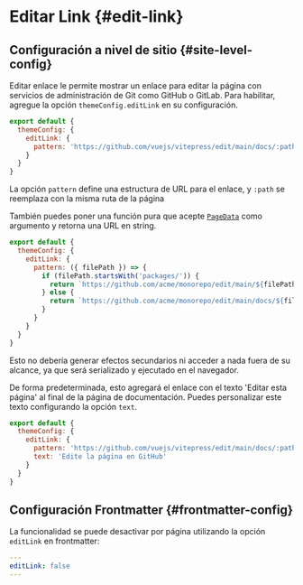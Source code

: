 # Editar Link {#edit-link}

## Configuración a nivel de sitio {#site-level-config}

Editar enlace le permite mostrar un enlace para editar la página con servicios de administración de Git como GitHub o GitLab. Para habilitar, agregue la opción `themeConfig.editLink` en su configuración.

```js
export default {
  themeConfig: {
    editLink: {
      pattern: 'https://github.com/vuejs/vitepress/edit/main/docs/:path'
    }
  }
}
```

La opción `pattern` define una estructura de URL para el enlace, y `:path` se reemplaza con la misma ruta de la página

También puedes poner una función pura que acepte [`PageData`](./runtime-api#usedata) como argumento y retorna una URL en string.

```js
export default {
  themeConfig: {
    editLink: {
      pattern: ({ filePath }) => {
        if (filePath.startsWith('packages/')) {
          return `https://github.com/acme/monorepo/edit/main/${filePath}`
        } else {
          return `https://github.com/acme/monorepo/edit/main/docs/${filePath}`
        }
      }
    }
  }
}
```

Esto no debería generar efectos secundarios ni acceder a nada fuera de su alcance, ya que será serializado y ejecutado en el navegador.

De forma predeterminada, esto agregará el enlace con el texto 'Editar esta página' al final de la página de documentación. Puedes personalizar este texto configurando la opción `text`.

```js
export default {
  themeConfig: {
    editLink: {
      pattern: 'https://github.com/vuejs/vitepress/edit/main/docs/:path',
      text: 'Edite la página en GitHub'
    }
  }
}
```

## Configuración Frontmatter {#frontmatter-config}

La funcionalidad se puede desactivar por página utilizando la opción `editLink` en frontmatter:

```yaml
---
editLink: false
---
```
